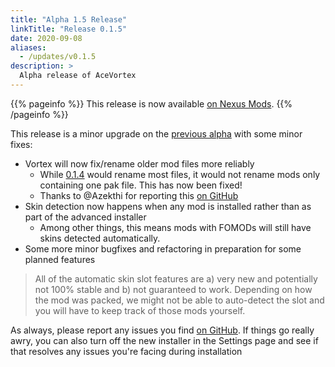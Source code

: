 ```yaml
---
title: "Alpha 1.5 Release"
linkTitle: "Release 0.1.5"
date: 2020-09-08
aliases:
  - /updates/v0.1.5
description: >
  Alpha release of AceVortex
---
```


{{% pageinfo %}}
This release is now available [on Nexus Mods](https://www.nexusmods.com/site/mods/125?tab=files).
{{% /pageinfo %}}

This release is a minor upgrade on the [previous alpha](/updates/v0.1.4) with some minor fixes:

- Vortex will now fix/rename older mod files more reliably
  - While [0.1.4]((/updates/v0.1.4)) would rename most files, it would not rename mods only containing one pak file. This has now been fixed!
  - Thanks to @Azekthi for reporting this [on GitHub](https://github.com/agc93/acevortex)
- Skin detection now happens when any mod is installed rather than as part of the advanced installer
  - Among other things, this means mods with FOMODs will still have skins detected automatically.
- Some more minor bugfixes and refactoring in preparation for some planned features

> All of the automatic skin slot features are a) very new and potentially not 100% stable and b) not guaranteed to work. Depending on how the mod was packed, we might not be able to auto-detect the slot and you will have to keep track of those mods yourself.

As always, please report any issues you find [on GitHub](https://github.com/agc93/acevortex). If things go really awry, you can also turn off the new installer in the Settings page and see if that resolves any issues you're facing during installation